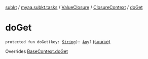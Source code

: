 [subkt](../../../index.md) / [myaa.subkt.tasks](../../index.md) / [ValueClosure](../index.md) / [ClosureContext](index.md) / [doGet](./do-get.md)

# doGet

`protected fun doGet(key: `[`String`](https://kotlinlang.org/api/latest/jvm/stdlib/kotlin/-string/index.html)`): `[`Any`](https://kotlinlang.org/api/latest/jvm/stdlib/kotlin/-any/index.html)`?` [(source)](https://github.com/Myaamori/SubKt/blob/0.1.12/src/main/kotlin/myaa/subkt/tasks/tasks.kt#L474)

Overrides [BaseContext.doGet](../../-base-context/do-get.md)

